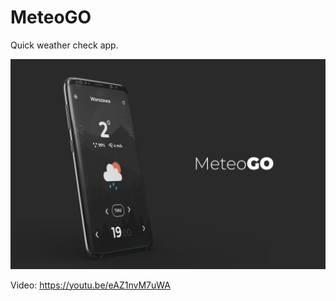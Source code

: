 # MeteoGO
Quick weather check app.

![](https://github.com/marcin-em/Portfolio/blob/master/MeteoGO/meteogo.jpg)

Video:
https://youtu.be/eAZ1nvM7uWA
